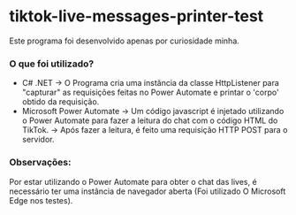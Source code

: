 # tiktok-live-messages-printer-test
Este programa foi desenvolvido apenas por curiosidade minha.
### O que foi utilizado?
- C# .NET
-> O Programa cria uma instância da classe HttpListener para "capturar" as requisições feitas no Power Automate e printar o 'corpo' obtido da requisição.
- Microsoft Power Automate
->  Um código javascript é injetado utilizando o Power Automate para fazer a leitura do chat com o código HTML do TikTok.
->  Após fazer a leitura, é feito uma requisição HTTP POST para o servidor.

### Observações:
Por estar utilizando o Power Automate para obter o chat das lives, é necessário ter uma instância de navegador aberta (Foi utilizado O Microsoft Edge nos testes).
